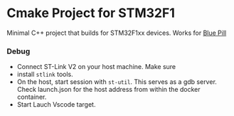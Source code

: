 # Cmake Project for STM32F1
Minimal C++ project that builds for STM32F1xx devices. Works for [Blue Pill](https://stm32-base.org/boards/STM32F103C8T6-Blue-Pill.html)

### Debug 
- Connect ST-Link V2 on your host machine. Make sure 
- install `stlink` tools. 
- On the host, start session with `st-util`. This serves as a gdb server. Check launch.json for the host address from within the docker container.
- Start Lauch Vscode target.
